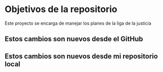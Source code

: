 # Objetivos de la repositorio

Este proyecto se encarga de manejar los planes de la liga de la justicia

## Estos cambios son nuevos desde el GitHub

## Estos cambios son nuevos desde mi repositorio local
